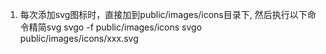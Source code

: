 1. 每次添加svg图标时，直接加到public/images/icons目录下, 然后执行以下命令精简svg
svgo -f public/images/icons
svgo public/images/icons/xxx.svg